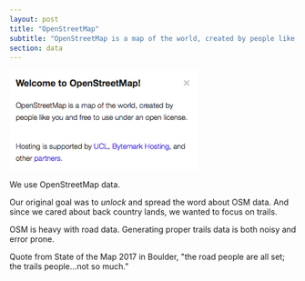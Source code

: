 ```yaml
---
layout: post
title: "OpenStreetMap"
subtitle: "OpenStreetMap is a map of the world, created by people like you"
section: data
---
```


![](images/2dde0c04.png)

We use OpenStreetMap data.  

Our original goal was to *unlock* and spread the word about OSM data.  And since we cared about back country lands, we wanted to focus on trails.

OSM is heavy with road data.  Generating proper trails data is both noisy and error prone.

Quote from State of the Map 2017 in Boulder, "the road people are all set; the trails people...not so much."
